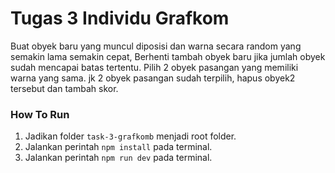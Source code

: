 # Tugas 3 Individu Grafkom
Buat obyek baru yang muncul diposisi dan warna secara random yang semakin lama semakin cepat, Berhenti tambah obyek baru jika 
jumlah obyek sudah mencapai batas tertentu. Pilih 2 obyek pasangan yang memiliki warna yang sama. jk 2 obyek pasangan sudah terpilih, 
hapus obyek2 tersebut dan tambah skor.

### How To Run
1. Jadikan folder `task-3-grafkomb` menjadi root folder.
2. Jalankan perintah `npm install` pada terminal.
3. Jalankan perintah `npm run dev` pada terminal.

